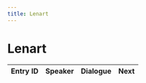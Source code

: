 ```yaml
---
title: Lenart
---
```


# Lenart


| Entry ID | Speaker | Dialogue | Next |
| :------- | :------ | :------- | :------------ |
